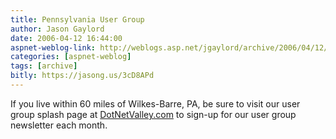 ```yaml
---
title: Pennsylvania User Group
author: Jason Gaylord
date: 2006-04-12 16:44:00
aspnet-weblog-link: http://weblogs.asp.net/jgaylord/archive/2006/04/12/442692.aspx
categories: [aspnet-weblog]
tags: [archive]
bitly: https://jasong.us/3cD8APd
---
```


If you live within 60 miles of Wilkes-Barre, PA, be sure to visit our user group splash page at [DotNetValley.com](http://dotnetvalley.com/) to sign-up for our user group newsletter each month.